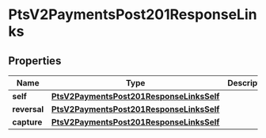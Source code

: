 
# PtsV2PaymentsPost201ResponseLinks

## Properties
Name | Type | Description | Notes
------------ | ------------- | ------------- | -------------
**self** | [**PtsV2PaymentsPost201ResponseLinksSelf**](PtsV2PaymentsPost201ResponseLinksSelf.md) |  |  [optional]
**reversal** | [**PtsV2PaymentsPost201ResponseLinksSelf**](PtsV2PaymentsPost201ResponseLinksSelf.md) |  |  [optional]
**capture** | [**PtsV2PaymentsPost201ResponseLinksSelf**](PtsV2PaymentsPost201ResponseLinksSelf.md) |  |  [optional]



